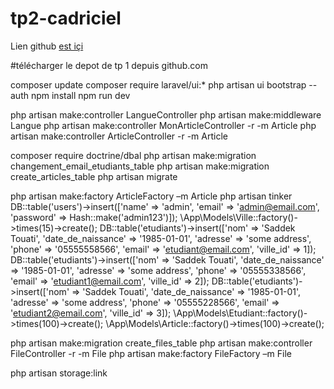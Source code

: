 # tp2-cadriciel
Lien github [est içi](https://github.com/sadektouati/tp2cadriciel.git)

#télécharger le depot de tp 1 depuis github.com

 composer update
 composer require laravel/ui:*
 php artisan ui bootstrap --auth
 npm install
 npm run dev


php artisan make:controller LangueController
php artisan make:middleware Langue
php artisan make:controller MonArticleController -r -m Article
php artisan make:controller ArticleController -r -m Article

composer require doctrine/dbal
php artisan make:migration changement_email_etudiants_table
php artisan make:migration create_articles_table
php artisan migrate

php artisan make:factory ArticleFactory –m Article
php artisan tinker
    DB::table('users')->insert(['name' => 'admin', 'email' => 'admin@email.com', 'password' => Hash::make('admin123')]);
    \App\Models\Ville::factory()->times(15)->create();
    DB::table('etudiants')->insert(['nom' => 'Saddek Touati', 'date_de_naissance' => '1985-01-01', 'adresse' => 'some address', 'phone' => '05555558566', 'email' => 'etudiant@email.com', 'ville_id' => 1]);
    DB::table('etudiants')->insert(['nom' => 'Saddek Touati', 'date_de_naissance' => '1985-01-01', 'adresse' => 'some address', 'phone' => '05555338566', 'email' => 'etudiant1@email.com', 'ville_id' => 2]);
    DB::table('etudiants')->insert(['nom' => 'Saddek Touati', 'date_de_naissance' => '1985-01-01', 'adresse' => 'some address', 'phone' => '05555228566', 'email' => 'etudiant2@email.com', 'ville_id' => 3]);
    \App\Models\Etudiant::factory()->times(100)->create();
    \App\Models\Article::factory()->times(100)->create();


php artisan make:migration create_files_table
php artisan make:controller FileController -r -m File
php artisan make:factory FileFactory –m File

php artisan storage:link

